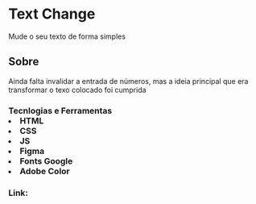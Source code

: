 <h1>Text Change</h1>
<p>Mude o seu texto de forma simples</p>
<h2>Sobre</h2>
<p>Ainda falta invalidar a entrada de números, mas a ideia principal que era transformar o texo colocado foi cumprida
<h3>Tecnlogias e Ferramentas
<li>HTML
<li>CSS
<li>JS
<li>Figma
<li>Fonts Google
<li>Adobe Color
<h4>Link:
<a href="https://wonderful-snickerdoodle-872463.netlify.app/">